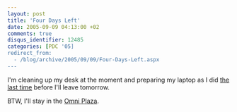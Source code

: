 ```yaml
---
layout: post
title: 'Four Days Left'
date: 2005-09-09 04:13:00 +02
comments: true
disqus_identifier: 12485
categories: [PDC '05]
redirect_from:
  - /blog/archive/2005/09/09/Four-Days-Left.aspx
---
```


I'm cleaning up my desk at the moment and preparing my laptop as I did [the last time](/archive/2003/10/17/todos-before-pdc/) before I'll leave tomorrow.

BTW, I'll stay in the [Omni Plaza](http://www.omnihotels.com/hotels/default.asp?h_id=61).

